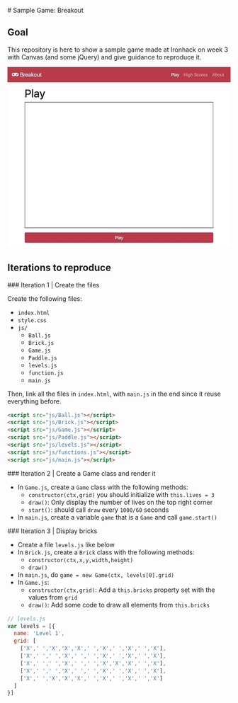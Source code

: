 # Sample Game: Breakout

## Goal

This repository is here to show a sample game made at Ironhack on week 3 with Canvas (and some jQuery) and give guidance to reproduce it.

![](./images/breakout.gif)

## Iterations to reproduce

### Iteration 1 | Create the files

Create the following files:
- `index.html`
- `style.css`
- `js/`
  - `Ball.js`
  - `Brick.js`
  - `Game.js`
  - `Paddle.js`
  - `levels.js`
  - `function.js`
  - `main.js`

Then, link all the files in `index.html`, with `main.js` in the end since it reuse everything before.
```html
<script src="js/Ball.js"></script>
<script src="js/Brick.js"></script>
<script src="js/Game.js"></script>
<script src="js/Paddle.js"></script>
<script src="js/levels.js"></script>
<script src="js/functions.js"></script>
<script src="js/main.js"></script>
```

### Iteration 2 | Create a Game class and render it

- In `Game.js`, create a `Game` class with the following methods:
  - `constructor(ctx,grid)` you should initialize with `this.lives = 3` 
  - `draw()`: Only display the number of lives on the top right corner
  - `start()`: should call `draw` every `1000/60` seconds
- In `main.js`, create a variable `game` that is a `Game` and call `game.start()`

### Iteration 3 | Display bricks

- Create a file `levels.js` like below
- In `Brick.js`, create a `Brick` class with the following methods:
  - `constructor(ctx,x,y,width,height)`
  - `draw()`
- In `main.js`, do `game = new Game(ctx, levels[0].grid)`
- In `Game.js`:
  - `constructor(ctx,grid)`: Add a `this.bricks` property set with the values from `grid`
  - `draw()`: Add some code to draw all elements from `this.bricks`
 

```js
// levels.js
var levels = [{
  name: 'Level 1',
  grid: [
    ['X',' ','X','X','X',' ','X',' ','X',' ','X'],
    ['X',' ',' ','X',' ',' ','X',' ','X',' ','X'],
    ['X',' ',' ','X',' ',' ','X','X','X',' ','X'],
    ['X',' ',' ','X',' ',' ','X',' ','X',' ','X'],
    ['X',' ','X','X','X',' ','X',' ','X',' ','X']
  ]
}]
```